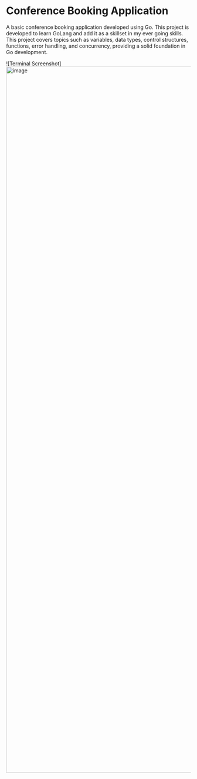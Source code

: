 # Conference Booking Application

A basic conference booking application developed using Go. This project is developed to learn GoLang and add it as a skillset in my ever going skills. This project covers topics such as variables, data types, control structures, functions, error handling, and concurrency, providing a solid foundation in Go development.

![Terminal Screenshot]<img width="1920" alt="image" src="https://github.com/yashbhalla/ConferenceBookingApplication/assets/53651804/23d18e22-7846-42f3-8fe4-784ab44ed7fd">

 

